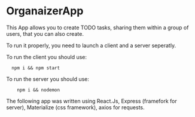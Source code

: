 # OrganaizerApp

This App allows you to create TODO tasks, sharing them within a group of users, that you can also create.

To run it properly, you need to launch a client and a server seperatly.

To run the client you should use:

      npm i && npm start
      
      
To run the server you should use:

        npm i && nodemon      


The following app was written using React.Js, Express (framefork for server), Materialize (css framework), axios for requests.
